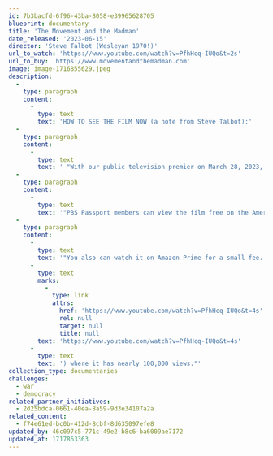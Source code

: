 ```yaml
---
id: 7b3bacfd-6f96-43ba-8058-e39965628705
blueprint: documentary
title: 'The Movement and the Madman'
date_released: '2023-06-15'
director: 'Steve Talbot (Wesleyan 1970!)'
url_to_watch: 'https://www.youtube.com/watch?v=PfhHcq-IUQo&t=2s'
url_to_buy: 'https://www.movementandthemadman.com'
image: image-1716855629.jpeg
description:
  -
    type: paragraph
    content:
      -
        type: text
        text: 'HOW TO SEE THE FILM NOW (a note from Steve Talbot):'
  -
    type: paragraph
    content:
      -
        type: text
        text: ' "With our public television premier on March 28, 2023, we reached a large national, primetime audience  --  over half a million viewers. The audience continues to grow as local PBS stations rebroadcast the film.'
  -
    type: paragraph
    content:
      -
        type: text
        text: '"PBS Passport members can view the film free on the American Experience website. It is also free to view on Kanopy through local public libraries and colleges that offer that streaming service.'
  -
    type: paragraph
    content:
      -
        type: text
        text: '"You also can watch it on Amazon Prime for a small fee. In addition, Chapter One  --  the opening 12 minutes of our film  --  is on The American Experience YouTube page ('
      -
        type: text
        marks:
          -
            type: link
            attrs:
              href: 'https://www.youtube.com/watch?v=PfhHcq-IUQo&t=4s'
              rel: null
              target: null
              title: null
        text: 'https://www.youtube.com/watch?v=PfhHcq-IUQo&t=4s'
      -
        type: text
        text: ') where it has nearly 100,000 views."'
collection_type: documentaries
challenges:
  - war
  - democracy
related_partner_initiatives:
  - 2d25bdca-0661-40ea-8a59-9d3e34107a2a
related_content:
  - f74e61ed-bc0b-412d-8cbf-8d635097efe8
updated_by: 46c097c5-771c-49e2-b8c6-ba6009ae7172
updated_at: 1717863363
---
```

